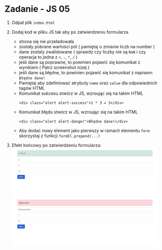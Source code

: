 # Zadanie - JS 05

1. Odpal plik `index.html`

2. Dodaj kod w pliku JS tak aby po zatwierdzeniu formularza
    - strona się nie przeładowała
    - zostały pobrane wartości pól ( pamiętaj o zmianie liczb na number )
    - dane zostaly zwalidowane ( sprawdz czy liczby nie są `NaN` i czy operacja to jedna z `+`, `-`, `*`, `/` )
    - jeśli dane są poprawne, to powinien pojawić się komunikat z wynikiem ( Patrz screenshot nizej )
    - jeśli dane są błędne, to powinien pojawić się komunikat z napisem: `Błędne dane!`
    - Pamiętaj aby zdefiniować atrybuty `name` oraz `value` dla odpowiednich tagów HTML
    - Komunikat sukcesu stwórz w JS, wzroując się na takim HTML
        ```
        <div class="alert alert-success">1 * 3 = 3</div>
        ```
    - Komunikat błędu stwórz w JS, wzroując się na takim HTML
        ```
        <div class="alert alert-danger">Błędne dane!</div>
        ```
    - Aby dodać nowy element jako pierwszy w ramach elementu `form` skorzystaj z funkcji `formEl.prepend(...)`

3. Efekt końcowy po zatwierdzeniu formularza:
    ![Efekt końcowy - sukces](./images/preview-success.png)
    ![Efekt końcowy - błąd](./images/preview-error.png)